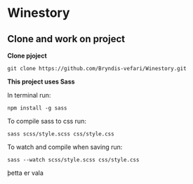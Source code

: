 # Winestory

## Clone and work on project

**Clone pjoject**

`git clone https://github.com/Bryndis-vefari/Winestory.git`

**This project uses Sass**

In terminal run:

`npm install -g sass`

To compile sass to css run:

`sass scss/style.scss css/style.css`

To watch and compile when saving run:

`sass --watch scss/style.scss css/style.css`

þetta er vala
